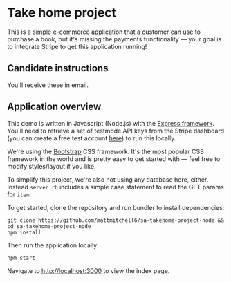 # Take home project
This is a simple e-commerce application that a customer can use to purchase a book, but it's missing the payments functionality —  your goal is to integrate Stripe to get this application running!

## Candidate instructions
You'll receive these in email.

## Application overview
This demo is written in Javascript (Node.js) with the [Express framework](https://expressjs.com/). You'll need to retrieve a set of testmode API keys from the Stripe dashboard (you can create a free test account [here](https://dashboard.stripe.com/register)) to run this locally.

We're using the [Bootstrap](https://getbootstrap.com/docs/4.6/getting-started/introduction/) CSS framework. It's the most popular CSS framework in the world and is pretty easy to get started with — feel free to modify styles/layout if you like. 

To simplify this project, we're also not using any database here, either. Instead `server.rb` includes a simple case statement to read the GET params for `item`. 

To get started, clone the repository and run bundler to install dependencies:

```
git clone https://github.com/mattmitchell6/sa-takehome-project-node && cd sa-takehome-project-node
npm install
```

Then run the application locally:

```
npm start
```

Navigate to [http://localhost:3000](http://localhost:3000) to view the index page.
